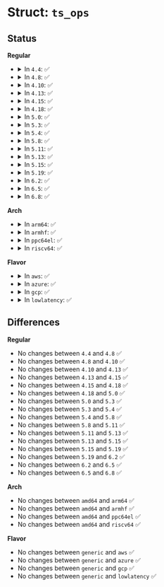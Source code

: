 # Struct: <code>ts_ops</code>

## Status
<b>Regular</b>
<ul>
<li>
<details>
<summary>In <code>4.4</code>: ✅</summary>

```c
struct ts_ops {
    const char *name;
    struct ts_config * (*init)(const void *, unsigned int, gfp_t, int);
    unsigned int (*find)(struct ts_config *, struct ts_state *);
    void (*destroy)(struct ts_config *);
    void * (*get_pattern)(struct ts_config *);
    unsigned int (*get_pattern_len)(struct ts_config *);
    struct module *owner;
    struct list_head list;
};
```
</details>
</li>
<li>
<details>
<summary>In <code>4.8</code>: ✅</summary>

```c
struct ts_ops {
    const char *name;
    struct ts_config * (*init)(const void *, unsigned int, gfp_t, int);
    unsigned int (*find)(struct ts_config *, struct ts_state *);
    void (*destroy)(struct ts_config *);
    void * (*get_pattern)(struct ts_config *);
    unsigned int (*get_pattern_len)(struct ts_config *);
    struct module *owner;
    struct list_head list;
};
```
</details>
</li>
<li>
<details>
<summary>In <code>4.10</code>: ✅</summary>

```c
struct ts_ops {
    const char *name;
    struct ts_config * (*init)(const void *, unsigned int, gfp_t, int);
    unsigned int (*find)(struct ts_config *, struct ts_state *);
    void (*destroy)(struct ts_config *);
    void * (*get_pattern)(struct ts_config *);
    unsigned int (*get_pattern_len)(struct ts_config *);
    struct module *owner;
    struct list_head list;
};
```
</details>
</li>
<li>
<details>
<summary>In <code>4.13</code>: ✅</summary>

```c
struct ts_ops {
    const char *name;
    struct ts_config * (*init)(const void *, unsigned int, gfp_t, int);
    unsigned int (*find)(struct ts_config *, struct ts_state *);
    void (*destroy)(struct ts_config *);
    void * (*get_pattern)(struct ts_config *);
    unsigned int (*get_pattern_len)(struct ts_config *);
    struct module *owner;
    struct list_head list;
};
```
</details>
</li>
<li>
<details>
<summary>In <code>4.15</code>: ✅</summary>

```c
struct ts_ops {
    const char *name;
    struct ts_config * (*init)(const void *, unsigned int, gfp_t, int);
    unsigned int (*find)(struct ts_config *, struct ts_state *);
    void (*destroy)(struct ts_config *);
    void * (*get_pattern)(struct ts_config *);
    unsigned int (*get_pattern_len)(struct ts_config *);
    struct module *owner;
    struct list_head list;
};
```
</details>
</li>
<li>
<details>
<summary>In <code>4.18</code>: ✅</summary>

```c
struct ts_ops {
    const char *name;
    struct ts_config * (*init)(const void *, unsigned int, gfp_t, int);
    unsigned int (*find)(struct ts_config *, struct ts_state *);
    void (*destroy)(struct ts_config *);
    void * (*get_pattern)(struct ts_config *);
    unsigned int (*get_pattern_len)(struct ts_config *);
    struct module *owner;
    struct list_head list;
};
```
</details>
</li>
<li>
<details>
<summary>In <code>5.0</code>: ✅</summary>

```c
struct ts_ops {
    const char *name;
    struct ts_config * (*init)(const void *, unsigned int, gfp_t, int);
    unsigned int (*find)(struct ts_config *, struct ts_state *);
    void (*destroy)(struct ts_config *);
    void * (*get_pattern)(struct ts_config *);
    unsigned int (*get_pattern_len)(struct ts_config *);
    struct module *owner;
    struct list_head list;
};
```
</details>
</li>
<li>
<details>
<summary>In <code>5.3</code>: ✅</summary>

```c
struct ts_ops {
    const char *name;
    struct ts_config * (*init)(const void *, unsigned int, gfp_t, int);
    unsigned int (*find)(struct ts_config *, struct ts_state *);
    void (*destroy)(struct ts_config *);
    void * (*get_pattern)(struct ts_config *);
    unsigned int (*get_pattern_len)(struct ts_config *);
    struct module *owner;
    struct list_head list;
};
```
</details>
</li>
<li>
<details>
<summary>In <code>5.4</code>: ✅</summary>

```c
struct ts_ops {
    const char *name;
    struct ts_config * (*init)(const void *, unsigned int, gfp_t, int);
    unsigned int (*find)(struct ts_config *, struct ts_state *);
    void (*destroy)(struct ts_config *);
    void * (*get_pattern)(struct ts_config *);
    unsigned int (*get_pattern_len)(struct ts_config *);
    struct module *owner;
    struct list_head list;
};
```
</details>
</li>
<li>
<details>
<summary>In <code>5.8</code>: ✅</summary>

```c
struct ts_ops {
    const char *name;
    struct ts_config * (*init)(const void *, unsigned int, gfp_t, int);
    unsigned int (*find)(struct ts_config *, struct ts_state *);
    void (*destroy)(struct ts_config *);
    void * (*get_pattern)(struct ts_config *);
    unsigned int (*get_pattern_len)(struct ts_config *);
    struct module *owner;
    struct list_head list;
};
```
</details>
</li>
<li>
<details>
<summary>In <code>5.11</code>: ✅</summary>

```c
struct ts_ops {
    const char *name;
    struct ts_config * (*init)(const void *, unsigned int, gfp_t, int);
    unsigned int (*find)(struct ts_config *, struct ts_state *);
    void (*destroy)(struct ts_config *);
    void * (*get_pattern)(struct ts_config *);
    unsigned int (*get_pattern_len)(struct ts_config *);
    struct module *owner;
    struct list_head list;
};
```
</details>
</li>
<li>
<details>
<summary>In <code>5.13</code>: ✅</summary>

```c
struct ts_ops {
    const char *name;
    struct ts_config * (*init)(const void *, unsigned int, gfp_t, int);
    unsigned int (*find)(struct ts_config *, struct ts_state *);
    void (*destroy)(struct ts_config *);
    void * (*get_pattern)(struct ts_config *);
    unsigned int (*get_pattern_len)(struct ts_config *);
    struct module *owner;
    struct list_head list;
};
```
</details>
</li>
<li>
<details>
<summary>In <code>5.15</code>: ✅</summary>

```c
struct ts_ops {
    const char *name;
    struct ts_config * (*init)(const void *, unsigned int, gfp_t, int);
    unsigned int (*find)(struct ts_config *, struct ts_state *);
    void (*destroy)(struct ts_config *);
    void * (*get_pattern)(struct ts_config *);
    unsigned int (*get_pattern_len)(struct ts_config *);
    struct module *owner;
    struct list_head list;
};
```
</details>
</li>
<li>
<details>
<summary>In <code>5.19</code>: ✅</summary>

```c
struct ts_ops {
    const char *name;
    struct ts_config * (*init)(const void *, unsigned int, gfp_t, int);
    unsigned int (*find)(struct ts_config *, struct ts_state *);
    void (*destroy)(struct ts_config *);
    void * (*get_pattern)(struct ts_config *);
    unsigned int (*get_pattern_len)(struct ts_config *);
    struct module *owner;
    struct list_head list;
};
```
</details>
</li>
<li>
<details>
<summary>In <code>6.2</code>: ✅</summary>

```c
struct ts_ops {
    const char *name;
    struct ts_config * (*init)(const void *, unsigned int, gfp_t, int);
    unsigned int (*find)(struct ts_config *, struct ts_state *);
    void (*destroy)(struct ts_config *);
    void * (*get_pattern)(struct ts_config *);
    unsigned int (*get_pattern_len)(struct ts_config *);
    struct module *owner;
    struct list_head list;
};
```
</details>
</li>
<li>
<details>
<summary>In <code>6.5</code>: ✅</summary>

```c
struct ts_ops {
    const char *name;
    struct ts_config * (*init)(const void *, unsigned int, gfp_t, int);
    unsigned int (*find)(struct ts_config *, struct ts_state *);
    void (*destroy)(struct ts_config *);
    void * (*get_pattern)(struct ts_config *);
    unsigned int (*get_pattern_len)(struct ts_config *);
    struct module *owner;
    struct list_head list;
};
```
</details>
</li>
<li>
<details>
<summary>In <code>6.8</code>: ✅</summary>

```c
struct ts_ops {
    const char *name;
    struct ts_config * (*init)(const void *, unsigned int, gfp_t, int);
    unsigned int (*find)(struct ts_config *, struct ts_state *);
    void (*destroy)(struct ts_config *);
    void * (*get_pattern)(struct ts_config *);
    unsigned int (*get_pattern_len)(struct ts_config *);
    struct module *owner;
    struct list_head list;
};
```
</details>
</li>
</ul>
<b>Arch</b>
<ul>
<li>
<details>
<summary>In <code>arm64</code>: ✅</summary>

```c
struct ts_ops {
    const char *name;
    struct ts_config * (*init)(const void *, unsigned int, gfp_t, int);
    unsigned int (*find)(struct ts_config *, struct ts_state *);
    void (*destroy)(struct ts_config *);
    void * (*get_pattern)(struct ts_config *);
    unsigned int (*get_pattern_len)(struct ts_config *);
    struct module *owner;
    struct list_head list;
};
```
</details>
</li>
<li>
<details>
<summary>In <code>armhf</code>: ✅</summary>

```c
struct ts_ops {
    const char *name;
    struct ts_config * (*init)(const void *, unsigned int, gfp_t, int);
    unsigned int (*find)(struct ts_config *, struct ts_state *);
    void (*destroy)(struct ts_config *);
    void * (*get_pattern)(struct ts_config *);
    unsigned int (*get_pattern_len)(struct ts_config *);
    struct module *owner;
    struct list_head list;
};
```
</details>
</li>
<li>
<details>
<summary>In <code>ppc64el</code>: ✅</summary>

```c
struct ts_ops {
    const char *name;
    struct ts_config * (*init)(const void *, unsigned int, gfp_t, int);
    unsigned int (*find)(struct ts_config *, struct ts_state *);
    void (*destroy)(struct ts_config *);
    void * (*get_pattern)(struct ts_config *);
    unsigned int (*get_pattern_len)(struct ts_config *);
    struct module *owner;
    struct list_head list;
};
```
</details>
</li>
<li>
<details>
<summary>In <code>riscv64</code>: ✅</summary>

```c
struct ts_ops {
    const char *name;
    struct ts_config * (*init)(const void *, unsigned int, gfp_t, int);
    unsigned int (*find)(struct ts_config *, struct ts_state *);
    void (*destroy)(struct ts_config *);
    void * (*get_pattern)(struct ts_config *);
    unsigned int (*get_pattern_len)(struct ts_config *);
    struct module *owner;
    struct list_head list;
};
```
</details>
</li>
</ul>
<b>Flavor</b>
<ul>
<li>
<details>
<summary>In <code>aws</code>: ✅</summary>

```c
struct ts_ops {
    const char *name;
    struct ts_config * (*init)(const void *, unsigned int, gfp_t, int);
    unsigned int (*find)(struct ts_config *, struct ts_state *);
    void (*destroy)(struct ts_config *);
    void * (*get_pattern)(struct ts_config *);
    unsigned int (*get_pattern_len)(struct ts_config *);
    struct module *owner;
    struct list_head list;
};
```
</details>
</li>
<li>
<details>
<summary>In <code>azure</code>: ✅</summary>

```c
struct ts_ops {
    const char *name;
    struct ts_config * (*init)(const void *, unsigned int, gfp_t, int);
    unsigned int (*find)(struct ts_config *, struct ts_state *);
    void (*destroy)(struct ts_config *);
    void * (*get_pattern)(struct ts_config *);
    unsigned int (*get_pattern_len)(struct ts_config *);
    struct module *owner;
    struct list_head list;
};
```
</details>
</li>
<li>
<details>
<summary>In <code>gcp</code>: ✅</summary>

```c
struct ts_ops {
    const char *name;
    struct ts_config * (*init)(const void *, unsigned int, gfp_t, int);
    unsigned int (*find)(struct ts_config *, struct ts_state *);
    void (*destroy)(struct ts_config *);
    void * (*get_pattern)(struct ts_config *);
    unsigned int (*get_pattern_len)(struct ts_config *);
    struct module *owner;
    struct list_head list;
};
```
</details>
</li>
<li>
<details>
<summary>In <code>lowlatency</code>: ✅</summary>

```c
struct ts_ops {
    const char *name;
    struct ts_config * (*init)(const void *, unsigned int, gfp_t, int);
    unsigned int (*find)(struct ts_config *, struct ts_state *);
    void (*destroy)(struct ts_config *);
    void * (*get_pattern)(struct ts_config *);
    unsigned int (*get_pattern_len)(struct ts_config *);
    struct module *owner;
    struct list_head list;
};
```
</details>
</li>
</ul>

## Differences
<b>Regular</b>
<ul>
<li>
No changes between <code>4.4</code> and <code>4.8</code> ✅
</li>
<li>
No changes between <code>4.8</code> and <code>4.10</code> ✅
</li>
<li>
No changes between <code>4.10</code> and <code>4.13</code> ✅
</li>
<li>
No changes between <code>4.13</code> and <code>4.15</code> ✅
</li>
<li>
No changes between <code>4.15</code> and <code>4.18</code> ✅
</li>
<li>
No changes between <code>4.18</code> and <code>5.0</code> ✅
</li>
<li>
No changes between <code>5.0</code> and <code>5.3</code> ✅
</li>
<li>
No changes between <code>5.3</code> and <code>5.4</code> ✅
</li>
<li>
No changes between <code>5.4</code> and <code>5.8</code> ✅
</li>
<li>
No changes between <code>5.8</code> and <code>5.11</code> ✅
</li>
<li>
No changes between <code>5.11</code> and <code>5.13</code> ✅
</li>
<li>
No changes between <code>5.13</code> and <code>5.15</code> ✅
</li>
<li>
No changes between <code>5.15</code> and <code>5.19</code> ✅
</li>
<li>
No changes between <code>5.19</code> and <code>6.2</code> ✅
</li>
<li>
No changes between <code>6.2</code> and <code>6.5</code> ✅
</li>
<li>
No changes between <code>6.5</code> and <code>6.8</code> ✅
</li>
</ul>
<b>Arch</b>
<ul>
<li>
No changes between <code>amd64</code> and <code>arm64</code> ✅
</li>
<li>
No changes between <code>amd64</code> and <code>armhf</code> ✅
</li>
<li>
No changes between <code>amd64</code> and <code>ppc64el</code> ✅
</li>
<li>
No changes between <code>amd64</code> and <code>riscv64</code> ✅
</li>
</ul>
<b>Flavor</b>
<ul>
<li>
No changes between <code>generic</code> and <code>aws</code> ✅
</li>
<li>
No changes between <code>generic</code> and <code>azure</code> ✅
</li>
<li>
No changes between <code>generic</code> and <code>gcp</code> ✅
</li>
<li>
No changes between <code>generic</code> and <code>lowlatency</code> ✅
</li>
</ul>
